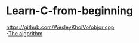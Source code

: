# Learn-C-from-beginning

https://github.com/WesleyKhoiVo/objoricpp </br>
-[The algorithm](https://github.com/TheAlgorithms)
